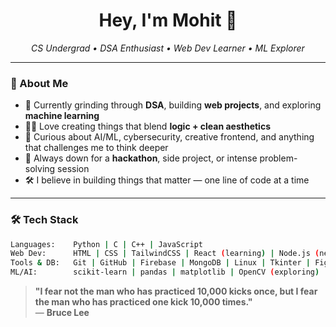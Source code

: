 <h1 align="center">Hey, I'm Mohit 👋</h1>

<p align="center">
  <em>CS Undergrad • DSA Enthusiast • Web Dev Learner • ML Explorer</em>
</p>

---

### 🚀 About Me

- 🧠 Currently grinding through **DSA**, building **web projects**, and exploring **machine learning**
- 👨‍💻 Love creating things that blend **logic + clean aesthetics**
- 🧩 Curious about AI/ML, cybersecurity, creative frontend, and anything that challenges me to think deeper
- 🎯 Always down for a **hackathon**, side project, or intense problem-solving session
- 🛠️ I believe in building things that matter — one line of code at a time


---

### 🛠️ Tech Stack

```bash
Languages:    Python | C | C++ | JavaScript
Web Dev:      HTML | CSS | TailwindCSS | React (learning) | Node.js (next)
Tools & DB:   Git | GitHub | Firebase | MongoDB | Linux | Tkinter | Figma
ML/AI:        scikit-learn | pandas | matplotlib | OpenCV (exploring)
```
> **"I fear not the man who has practiced 10,000 kicks once, but I fear the man who has practiced one kick 10,000 times."**  
> — **Bruce Lee**
